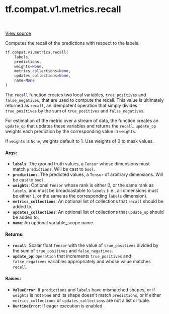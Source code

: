 <div itemscope itemtype="http://developers.google.com/ReferenceObject">
<meta itemprop="name" content="tf.compat.v1.metrics.recall" />
<meta itemprop="path" content="Stable" />
</div>

# tf.compat.v1.metrics.recall

<!-- Insert buttons and diff -->

<table class="tfo-notebook-buttons tfo-api" align="left">
</table>

<a target="_blank" href="/code/stable/tensorflow/python/ops/metrics_impl.py">View source</a>



Computes the recall of the predictions with respect to the labels.

``` python
tf.compat.v1.metrics.recall(
    labels,
    predictions,
    weights=None,
    metrics_collections=None,
    updates_collections=None,
    name=None
)
```



<!-- Placeholder for "Used in" -->

The `recall` function creates two local variables, `true_positives`
and `false_negatives`, that are used to compute the recall. This value is
ultimately returned as `recall`, an idempotent operation that simply divides
`true_positives` by the sum of `true_positives` and `false_negatives`.

For estimation of the metric over a stream of data, the function creates an
`update_op` that updates these variables and returns the `recall`. `update_op`
weights each prediction by the corresponding value in `weights`.

If `weights` is `None`, weights default to 1. Use weights of 0 to mask values.

#### Args:


* <b>`labels`</b>: The ground truth values, a `Tensor` whose dimensions must match
  `predictions`. Will be cast to `bool`.
* <b>`predictions`</b>: The predicted values, a `Tensor` of arbitrary dimensions. Will
  be cast to `bool`.
* <b>`weights`</b>: Optional `Tensor` whose rank is either 0, or the same rank as
  `labels`, and must be broadcastable to `labels` (i.e., all dimensions must
  be either `1`, or the same as the corresponding `labels` dimension).
* <b>`metrics_collections`</b>: An optional list of collections that `recall` should
  be added to.
* <b>`updates_collections`</b>: An optional list of collections that `update_op` should
  be added to.
* <b>`name`</b>: An optional variable_scope name.


#### Returns:


* <b>`recall`</b>: Scalar float `Tensor` with the value of `true_positives` divided
  by the sum of `true_positives` and `false_negatives`.
* <b>`update_op`</b>: `Operation` that increments `true_positives` and
  `false_negatives` variables appropriately and whose value matches
  `recall`.


#### Raises:


* <b>`ValueError`</b>: If `predictions` and `labels` have mismatched shapes, or if
  `weights` is not `None` and its shape doesn't match `predictions`, or if
  either `metrics_collections` or `updates_collections` are not a list or
  tuple.
* <b>`RuntimeError`</b>: If eager execution is enabled.


